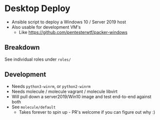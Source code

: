 # Desktop Deploy

* Ansible script to deploy a Windows 10 / Server 2019 host
* Also usable for development VM's
  * Like <https://github.com/pentesterwtf/packer-windows>

## Breakdown

See individual roles under `roles/`

## Development

* Needs `python3-winrm`, or `python2-winrm`
* Needs molecule / molecule vagrant / molecule libvirt
* Will pull down a server2019/Win10 image and test end-to-end against both
* See `molecule/default`
  * Takes forever to spin up - PR's welcome if you can figure out why :)